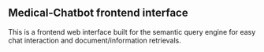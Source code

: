 ## Medical-Chatbot frontend interface

This is a frontend web interface built for the semantic query engine for easy chat interaction and document/information retrievals.
